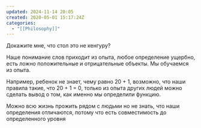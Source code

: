 ```yaml
---
updated: 2024-11-14 20:05
created: 2020-05-01 15:17:24Z
categories:
  - "[[Philosophy]]"
---
```


Докажите мне, что стол это не кенгуру?

Наше понимание слов приходит из опыта, любое определение ущербно, есть ложно положительные и отрицательные объекты. Мы обучаемся из опыта.

Например, ребенок не знает, чему равно 20 + 1, возможно, что наши правила такие, что 20 + 1 = 0, только из опыта других людей можно сделать вывод о том, как именно мы определили функцию.

Можно всю жизнь прожить рядом с людьми но не знать, что наши определения отличаются, потому что есть совместимость до определенного уровня
